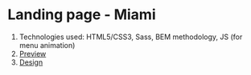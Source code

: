 # Landing page - Miami
1. Technologies used:  HTML5/CSS3, Sass, BEM methodology, JS (for menu animation)
2. [Preview](https://oleksiiblezniuk.github.io/Landing-page-Dia/)
3. [Design](https://www.figma.com/file/7qwsWggv9BAxMi2VPhBuPr/Air-(formerly-Dia)?node-id=9138%3A35)
